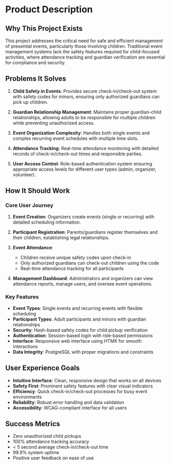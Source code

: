 # Product Description

## Why This Project Exists

This project addresses the critical need for safe and efficient management of presential events, particularly those involving children. Traditional event management systems lack the safety features required for child-focused activities, where attendance tracking and guardian verification are essential for compliance and security.

## Problems It Solves

1. **Child Safety in Events**: Provides secure check-in/check-out system with safety codes for minors, ensuring only authorized guardians can pick up children.

2. **Guardian Relationship Management**: Maintains proper guardian-child relationships, allowing adults to be responsible for multiple children while preventing unauthorized access.

3. **Event Organization Complexity**: Handles both single events and complex recurring event schedules with multiple time slots.

4. **Attendance Tracking**: Real-time attendance monitoring with detailed records of check-in/check-out times and responsible parties.

5. **User Access Control**: Role-based authentication system ensuring appropriate access levels for different user types (admin, organizer, volunteer).

## How It Should Work

### Core User Journey

1. **Event Creation**: Organizers create events (single or recurring) with detailed scheduling information.

2. **Participant Registration**: Parents/guardians register themselves and their children, establishing legal relationships.

3. **Event Attendance**: 
   - Children receive unique safety codes upon check-in
   - Only authorized guardians can check-out children using the code
   - Real-time attendance tracking for all participants

4. **Management Dashboard**: Administrators and organizers can view attendance reports, manage users, and oversee event operations.

### Key Features

- **Event Types**: Single events and recurring events with flexible scheduling
- **Participant Types**: Adult participants and minors with guardian relationships
- **Security**: Hash-based safety codes for child pickup verification
- **Authentication**: Session-based login with role-based permissions
- **Interface**: Responsive web interface using HTMX for smooth interactions
- **Data Integrity**: PostgreSQL with proper migrations and constraints

## User Experience Goals

- **Intuitive Interface**: Clean, responsive design that works on all devices
- **Safety First**: Prominent safety features with clear visual indicators
- **Efficiency**: Quick check-in/check-out processes for busy event environments
- **Reliability**: Robust error handling and data validation
- **Accessibility**: WCAG-compliant interface for all users

## Success Metrics

- Zero unauthorized child pickups
- 100% attendance tracking accuracy
- < 5 second average check-in/check-out time
- 99.9% system uptime
- Positive user feedback on ease of use
